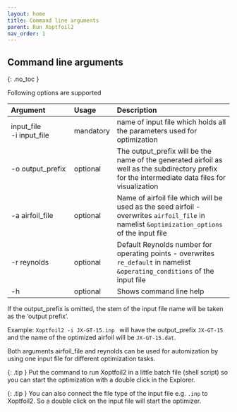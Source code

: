 ```yaml
---
layout: home
title: Command line arguments
parent: Run Xoptfoil2
nav_order: 1
---
```



## Command line arguments 
{: .no_toc }


Following options are supported 
   
| Argument                         | Usage     | Description                               |
|:---------------------------------|:----------|:------------------------------------------|
|  input_file <nobr>-i input_file</nobr> | mandatory | name of input file which holds all the parameters used for optimization  |
| <nobr>-o output_prefix</nobr>    | optional  | The output_prefix will be the name of the generated airfoil as well as the subdirectory prefix for the intermediate data files for visualization |
| <nobr>-a airfoil_file</nobr>     | optional  | Name of airfoil file which will be used as the seed airfoil - overwrites `airfoil_file` in namelist `&optimization_options` of the input file |
| <nobr>-r reynolds</nobr>         | optional  | Default Reynolds number for operating points - overwrites  `re_default` in namelist `&operating_conditions` of the input file |
| <nobr>-h</nobr>                  | optional  | Shows command line help |


If the output_prefix is omitted, the stem of the input file name will be taken as the ‘output prefix’.

Example: `Xoptfoil2 -i JX-GT-15.inp ` will have the output_prefix `JX-GT-15` and the name of the optimized airfoil will be `JX-GT-15.dat`. 

Both arguments airfoil_file and reynolds can be used for automization by using one input file for different optimization tasks. 


{: .tip }
Put the command to run Xoptfoil2 in a little batch file (shell script) so you can start the optimization with a double click in the Explorer.

{: .tip }
You can also connect the file type of the input file e.g. `.inp` to Xoptfoil2. So a double click on the input file will start the optimizer. 
